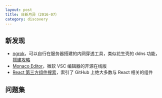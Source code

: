 ```yaml
---
layout: post
title: 日新月异（2016-07）
category: discovery
---
```


新发现
----------

* [ngrok](https://ngrok.com/)，可以自行在服务器搭建的内网穿透工具，类似花生壳的 ddns 功能，[搭建攻略](http://www.ekan001.com/articles/38)
* [Monaco Editor](https://microsoft.github.io/monaco-editor/)，微软 VSC 编辑器的开源在线版
* [React 第三方组件搜索](http://react.parts/)，索引了 GitHub 上绝大多数与 React 相关的组件

问题集
----------

